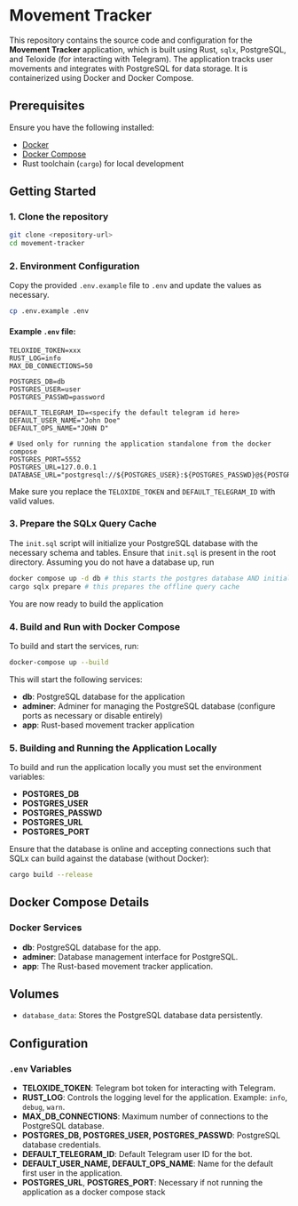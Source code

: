 # Movement Tracker

This repository contains the source code and configuration for the **Movement Tracker** application, which is built using Rust, `sqlx`, PostgreSQL, and Teloxide (for interacting with Telegram). The application tracks user movements and integrates with PostgreSQL for data storage. It is containerized using Docker and Docker Compose.

## Prerequisites

Ensure you have the following installed:

- [Docker](https://www.docker.com/)
- [Docker Compose](https://docs.docker.com/compose/)
- Rust toolchain (`cargo`) for local development

## Getting Started

### 1. Clone the repository

```bash
git clone <repository-url>
cd movement-tracker
```

### 2. Environment Configuration

Copy the provided `.env.example` file to `.env` and update the values as necessary.

```bash
cp .env.example .env
```

#### Example `.env` file:

```dotenv
TELOXIDE_TOKEN=xxx
RUST_LOG=info
MAX_DB_CONNECTIONS=50

POSTGRES_DB=db
POSTGRES_USER=user
POSTGRES_PASSWD=password

DEFAULT_TELEGRAM_ID=<specify the default telegram id here>
DEFAULT_USER_NAME="John Doe"
DEFAULT_OPS_NAME="JOHN D"

# Used only for running the application standalone from the docker compose
POSTGRES_PORT=5552
POSTGRES_URL=127.0.0.1
DATABASE_URL="postgresql://${POSTGRES_USER}:${POSTGRES_PASSWD}@${POSTGRES_URL}:${POSTGRES_PORT}/${POSTGRES_DB}"
```

Make sure you replace the `TELOXIDE_TOKEN` and `DEFAULT_TELEGRAM_ID` with valid values.

### 3. Prepare the SQLx Query Cache

The `init.sql` script will initialize your PostgreSQL database with the necessary schema and tables. Ensure that `init.sql` is present in the root directory.
Assuming you do not have a database up, run
```bash
docker compose up -d db # this starts the postgres database AND initializes it using init.sql
cargo sqlx prepare # this prepares the offline query cache
```
You are now ready to build the application

### 4. Build and Run with Docker Compose

To build and start the services, run:

```bash
docker-compose up --build
```

This will start the following services:
- **db**: PostgreSQL database for the application
- **adminer**: Adminer for managing the PostgreSQL database (configure ports as necessary or disable entirely)
- **app**: Rust-based movement tracker application

### 5. Building and Running the Application Locally

To build and run the application locally you must set the environment variables:
- **POSTGRES_DB**
- **POSTGRES_USER**
- **POSTGRES_PASSWD**
- **POSTGRES_URL**
- **POSTGRES_PORT**

Ensure that the database is online and accepting connections such that SQLx can build against the database (without Docker):

```bash
cargo build --release
```

## Docker Compose Details

### Docker Services

- **db**: PostgreSQL database for the app.
- **adminer**: Database management interface for PostgreSQL.
- **app**: The Rust-based movement tracker application.

## Volumes

- `database_data`: Stores the PostgreSQL database data persistently.

## Configuration

### `.env` Variables

- **TELOXIDE_TOKEN**: Telegram bot token for interacting with Telegram.
- **RUST_LOG**: Controls the logging level for the application. Example: `info`, `debug`, `warn`.
- **MAX_DB_CONNECTIONS**: Maximum number of connections to the PostgreSQL database.
- **POSTGRES_DB, POSTGRES_USER, POSTGRES_PASSWD**: PostgreSQL database credentials.
- **DEFAULT_TELEGRAM_ID**: Default Telegram user ID for the bot.
- **DEFAULT_USER_NAME, DEFAULT_OPS_NAME**: Name for the default first user in the application.
- **POSTGRES_URL**, **POSTGRES_PORT**: Necessary if not running the application as a docker compose stack

